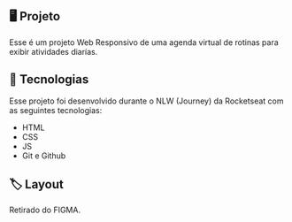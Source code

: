 ## 🖥️ Projeto
Esse é um projeto Web Responsivo de uma agenda virtual de rotinas para exibir atividades diarías.

## 🚀 Tecnologias 
Esse projeto foi desenvolvido durante o NLW (Journey) da Rocketseat com as seguintes tecnologias:

- HTML
- CSS
- JS
- Git e Github

## 🏷️ Layout
Retirado do FIGMA.
